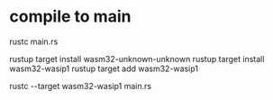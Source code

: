 

# compile to main
rustc main.rs


rustup target install wasm32-unknown-unknown
rustup target install wasm32-wasip1
rustup target add wasm32-wasip1

rustc --target wasm32-wasip1 main.rs

